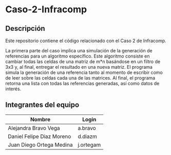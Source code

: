 # Caso-2-Infracomp

## Descripción

Este repositorio contiene el código relacionado con el Caso 2 de Infracomp.

La primera parte del caso implica una simulación de la generación de referencias para un algoritmo específico. Este algoritmo consiste en cambiar todas las celdas de una matriz de m*n basándose en un filtro de 3x3 y, al final, entregar el resultado en una nueva matriz. El programa simula la generación de una referencia tanto al momento de escribir como de leer sobre las celdas cada una de las matrices. Al final, el programa retorna una lista con todas las referencias generadas, así como datos de interés.

## Integrantes del equipo

| Nombre                  | Login   |
|---|---|
| Alejandra Bravo Vega    | a.bravo |
| Daniel Felipe Diaz Moreno | d.diazm |
| Juan Diego Ortega Medina | j.ortegam |
